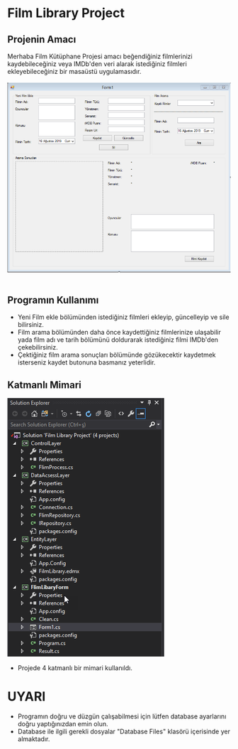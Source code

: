 # Film Library Project
## Projenin Amacı

Merhaba Film Kütüphane Projesi amacı beğendiğiniz filmlerinizi kaydebileceğiniz veya IMDb'den veri alarak istediğiniz filmleri ekleyebileceğiniz bir masaüstü uygulamasıdır. <br/><br/>
![Uygulamanın ana form resmi](https://github.com/GurhanGdk/Film-Library-Project/blob/master/Project%20Pictures/Form1.png)
<br/><br/>
## Programın Kullanımı
<ul>
  <li>Yeni Film ekle bölümünden istediğiniz filmleri ekleyip, güncelleyip ve sile bilirsiniz.</li>
  <li>Film arama bölümünden daha önce kaydettiğiniz filmlerinize ulaşabilir yada film adı ve tarih bölümünü doldurarak istediğiniz filmi IMDb'den çekebilirsiniz.</li>
  <li>Çektiğiniz film arama sonuçları bölümünde gözükecektir kaydetmek isterseniz kaydet butonuna basmanız yeterlidir.</li>
</ul>

## Katmanlı Mimari
![Uygulamada kullanılan katmanlı mimari](https://github.com/GurhanGdk/Film-Library-Project/blob/master/Project%20Pictures/SolutionExplorer.png)

<ul>
  <li>Projede 4 katmanlı bir mimari kullanıldı.</li>
</ul>

# UYARI
<ul>
  <li>Programın doğru ve düzgün çalışabilmesi için lütfen database ayarlarını doğru yaptığınızdan emin olun.</li>
  <li>Database ile ilgili gerekli dosyalar "Database Files" klasörü içerisinde yer almaktadır.</li>
</ul>
